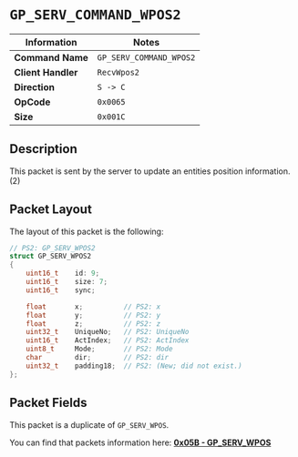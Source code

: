 # `GP_SERV_COMMAND_WPOS2`

| Information               | Notes |
|---                        |---    |
| **Command Name**          | `GP_SERV_COMMAND_WPOS2` |
| **Client Handler**        | `RecvWpos2` |
| **Direction**             | `S -> C` |
| **OpCode**                | `0x0065` |
| **Size**                  | `0x001C` |

## Description

This packet is sent by the server to update an entities position information. (2)

## Packet Layout

The layout of this packet is the following:

```cpp
// PS2: GP_SERV_WPOS2
struct GP_SERV_WPOS2
{
    uint16_t    id: 9;
    uint16_t    size: 7;
    uint16_t    sync;

    float       x;          // PS2: x
    float       y;          // PS2: y
    float       z;          // PS2: z
    uint32_t    UniqueNo;   // PS2: UniqueNo
    uint16_t    ActIndex;   // PS2: ActIndex
    uint8_t     Mode;       // PS2: Mode
    char        dir;        // PS2: dir
    uint32_t    padding18;  // PS2: (New; did not exist.)
};
```

## Packet Fields

This packet is a duplicate of `GP_SERV_WPOS`.

You can find that packets information here: [**0x05B - GP_SERV_WPOS**](/world/server/0x005B/README.md)
